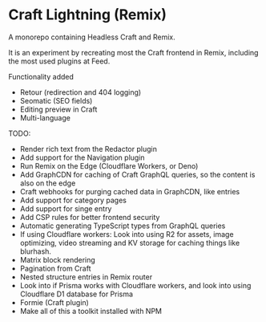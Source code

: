 # Craft Lightning (Remix)

A monorepo containing Headless Craft and Remix. 

It is an experiment by recreating most the Craft frontend in Remix, including the most used plugins at Feed. 

Functionality added
* Retour (redirection and 404 logging)
* Seomatic (SEO fields)
* Editing preview in Craft
* Multi-language

TODO:
* Render rich text from the Redactor plugin
* Add support for the Navigation plugin
* Run Remix on the Edge (Cloudflare Workers, or Deno)
* Add GraphCDN for caching of Craft GraphQL queries, so the content is also on the edge
* Craft webhooks for purging cached data in GraphCDN, like entries
* Add support for category pages
* Add support for singe entry
* Add CSP rules for better frontend security
* Automatic generating TypeScript types from GraphQL queries
* If using Cloudflare workers: Look into using R2 for assets, image optimizing, video streaming and KV storage for caching things like blurhash.
* Matrix block rendering
* Pagination from Craft
* Nested structure entries in Remix router
* Look into if Prisma works with Cloudflare workers, and look into using Cloudflare D1 database for Prisma
* Formie (Craft plugin)
* Make all of this a toolkit installed with NPM
